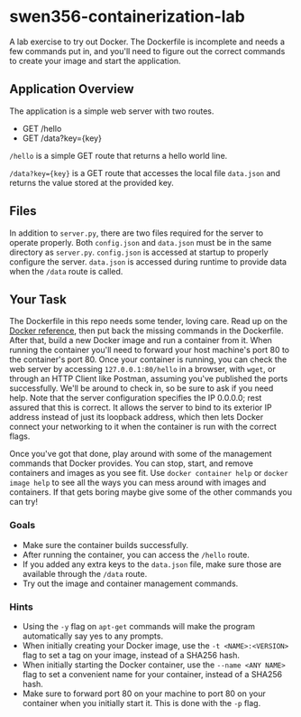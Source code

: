 # swen356-containerization-lab
A lab exercise to try out Docker. The Dockerfile is incomplete and needs a few commands put in, and you'll need to figure out the correct commands to create your image and start the application.

## Application Overview
The application is a simple web server with two routes.

* GET /hello
* GET /data?key={key}

`/hello` is a simple GET route that returns a hello world line.

`/data?key={key}` is a GET route that accesses the local file `data.json` and returns the value stored at the provided key.

## Files
In addition to `server.py`, there are two files required for the server to operate properly. Both `config.json` and `data.json` must be in the same directory as `server.py`. `config.json` is accessed at startup to properly configure the server. `data.json` is accessed during runtime to provide data when the `/data` route is called.

## Your Task
The Dockerfile in this repo needs some tender, loving care. Read up on the [Docker reference](https://docs.docker.com/engine/reference/builder/), then put back the missing commands in the Dockerfile. After that, build a new Docker image and run a container from it. When running the container you'll need to forward your host machine's port 80 to the container's port 80. Once your container is running, you can check the web server by accessing `127.0.0.1:80/hello` in a browser, with `wget`, or through an HTTP Client like Postman, assuming you've published the ports successfully. We'll be around to check in, so be sure to ask if you need help. Note that the server configuration specifies the IP 0.0.0.0; rest assured that this is correct. It allows the server to bind to its exterior IP address instead of just its loopback address, which then lets Docker connect your networking to it when the container is run with the correct flags.

Once you've got that done, play around with some of the management commands that Docker provides. You can stop, start, and remove containers and images as you see fit. Use `docker container help` or `docker image help` to see all the ways you can mess around with images and containers. If that gets boring maybe give some of the other commands you can try!

### Goals
* Make sure the container builds successfully.
* After running the container, you can access the `/hello` route.
* If you added any extra keys to the `data.json` file, make sure those are available through the `/data` route.
* Try out the image and container management commands.

### Hints
* Using the `-y` flag on `apt-get` commands will make the program automatically say yes to any prompts.
* When initially creating your Docker image, use the `-t <NAME>:<VERSION>` flag to set a tag on your image, instead of a SHA256 hash.
* When initially starting the Docker container, use the `--name <ANY NAME>` flag to set a convenient name for your container, instead of a SHA256 hash.
* Make sure to forward port 80 on your machine to port 80 on your container when you initially start it. This is done with the `-p` flag.

